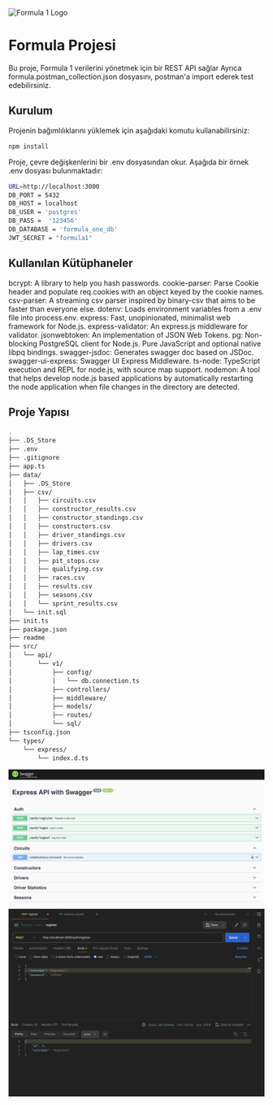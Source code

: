 ![Formula 1 Logo](https://upload.wikimedia.org/wikipedia/commons/3/33/F1.svg)

# Formula Projesi
Bu proje, Formula 1 verilerini yönetmek için bir REST API sağlar
Ayrıca formula.postman_collection.json dosyasını, postman'a import ederek test edebilirsiniz.

## Kurulum

Projenin bağımlılıklarını yüklemek için aşağıdaki komutu kullanabilirsiniz:

```sh 
npm install
```

Proje, çevre değişkenlerini bir .env dosyasından okur. Aşağıda bir örnek .env dosyası bulunmaktadır:

```sh
URL=http://localhost:3000
DB_PORT = 5432
DB_HOST = localhost
DB_USER = 'postgres'
DB_PASS =  '123456'
DB_DATABASE = 'formula_one_db'
JWT_SECRET = "formula1"
```

## Kullanılan Kütüphaneler
bcrypt: A library to help you hash passwords.
cookie-parser: Parse Cookie header and populate req.cookies with an object keyed by the cookie names.
csv-parser: A streaming csv parser inspired by binary-csv that aims to be faster than everyone else.
dotenv: Loads environment variables from a .env file into process.env.
express: Fast, unopinionated, minimalist web framework for Node.js.
express-validator: An express.js middleware for validator.
jsonwebtoken: An implementation of JSON Web Tokens.
pg: Non-blocking PostgreSQL client for Node.js. Pure JavaScript and optional native libpq bindings.
swagger-jsdoc: Generates swagger doc based on JSDoc.
swagger-ui-express: Swagger UI Express Middleware.
ts-node: TypeScript execution and REPL for node.js, with source map support.
nodemon: A tool that helps develop node.js based applications by automatically restarting the node application when file changes in the directory are detected.

## Proje Yapısı
```sh
.
├── .DS_Store
├── .env
├── .gitignore
├── app.ts
├── data/
│   ├── .DS_Store
│   ├── csv/
│   │   ├── circuits.csv
│   │   ├── constructor_results.csv
│   │   ├── constructor_standings.csv
│   │   ├── constructors.csv
│   │   ├── driver_standings.csv
│   │   ├── drivers.csv
│   │   ├── lap_times.csv
│   │   ├── pit_stops.csv
│   │   ├── qualifying.csv
│   │   ├── races.csv
│   │   ├── results.csv
│   │   ├── seasons.csv
│   │   └── sprint_results.csv
│   └── init.sql
├── init.ts
├── package.json
├── readme
├── src/
│   └── api/
│       └── v1/
│           ├── config/
│           │   └── db.connection.ts
│           ├── controllers/
│           ├── middleware/
│           ├── models/
│           ├── routes/
│           └── sql/
├── tsconfig.json
└── types/
    └── express/
        └── index.d.ts
```
![Swagger](./swagger.png)
![Postman](./postman.png)
